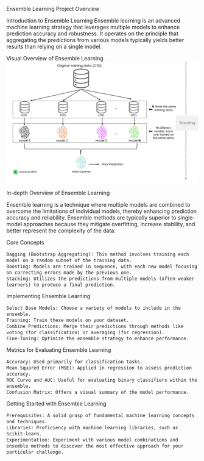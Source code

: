 
 Ensemble Learning Project Overview

 Introduction to Ensemble Learning
Ensemble learning is an advanced machine learning strategy that leverages multiple models to enhance prediction accuracy and robustness. It operates on the principle that aggregating the predictions from various models typically yields better results than relying on a single model.

 Visual Overview of Ensemble Learning
<img src="/Supervised%20Machine%20Learning/images/Ensemble-learning.png" width="600">

In-depth Overview of Ensemble Learning

Ensemble learning is a technique where multiple models are combined to overcome the limitations of individual models, thereby enhancing prediction accuracy and reliability. Ensemble methods are typically superior to single-model approaches because they mitigate overfitting, increase stability, and better represent the complexity of the data.

Core Concepts

    Bagging (Bootstrap Aggregating): This method involves training each model on a random subset of the training data.
    Boosting: Models are trained in sequence, with each new model focusing on correcting errors made by the previous one.
    Stacking: Utilizes the predictions from multiple models (often weaker learners) to produce a final prediction.

Implementing Ensemble Learning

    Select Base Models: Choose a variety of models to include in the ensemble.
    Training: Train these models on your dataset.
    Combine Predictions: Merge their predictions through methods like voting (for classification) or averaging (for regression).
    Fine-Tuning: Optimize the ensemble strategy to enhance performance.

Metrics for Evaluating Ensemble Learning

    Accuracy: Used primarily for classification tasks.
    Mean Squared Error (MSE): Applied in regression to assess prediction accuracy.
    ROC Curve and AUC: Useful for evaluating binary classifiers within the ensemble.
    Confusion Matrix: Offers a visual summary of the model performance.

Getting Started with Ensemble Learning

    Prerequisites: A solid grasp of fundamental machine learning concepts and techniques.
    Libraries: Proficiency with machine learning libraries, such as Scikit-learn.
    Experimentation: Experiment with various model combinations and ensemble methods to discover the most effective approach for your particular challenge.
